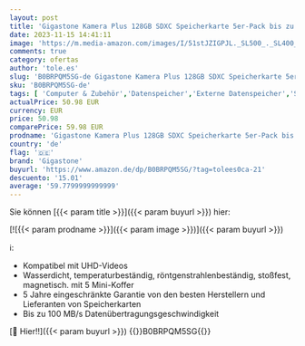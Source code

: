 ```yaml
---
layout: post
title: 'Gigastone Kamera Plus 128GB SDXC Speicherkarte 5er-Pack bis zu 100 MB/s für Digitalkameras Canon Sony Nikon Olympus  4K UHD Videoaufnahmen UHS-I U3 V30 Klasse 10  mit 5 Mini-Hülle'
date: 2023-11-15 14:41:11
image: 'https://m.media-amazon.com/images/I/51stJZIGPJL._SL500_._SL400_.jpg'
comments: true
category: ofertas
author: 'tole.es'
slug: 'B0BRPQM5SG-de Gigastone Kamera Plus 128GB SDXC Speicherkarte 5er-Pack...'
sku: 'B0BRPQM5SG-de'
tags: [ 'Computer & Zubehör','Datenspeicher','Externe Datenspeicher','SecureDigital-Cards','Speicherkarten','gigastone','🇩🇪', ]
actualPrice: 50.98 EUR
currency: EUR
price: 50.98
comparePrice: 59.98 EUR
prodname: 'Gigastone Kamera Plus 128GB SDXC Speicherkarte 5er-Pack bis zu 100 MB/s für Digitalkameras Canon Sony Nikon Olympus  4K UHD Videoaufnahmen UHS-I U3 V30 Klasse 10  mit 5 Mini-Hülle'
country: 'de'
flag: '🇩🇪'
brand: 'Gigastone'
buyurl: 'https://www.amazon.de/dp/B0BRPQM5SG/?tag=tolees0ca-21'
descuento: '15.01'
average: '59.7799999999999'
---
```


Sie können [{{< param title >}}]({{< param buyurl >}}) hier:

[![{{< param prodname >}}]({{< param image >}})]({{< param buyurl >}})

ℹ️:

- Kompatibel mit UHD-Videos
- Wasserdicht, temperaturbeständig, röntgenstrahlenbeständig, stoßfest, magnetisch. mit 5 Mini-Koffer
- 5 Jahre eingeschränkte Garantie von den besten Herstellern und Lieferanten von Speicherkarten
- Bis zu 100 MB/s Datenübertragungsgeschwindigkeit

[🛒 Hier!!]({{< param buyurl >}})
{{<world>}}B0BRPQM5SG{{</world>}}
